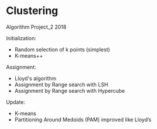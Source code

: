 # Clustering
Algorithm Project_2 2018 

Initialization:
- Random selection of k points (simplest) 
- K-means++

Assignment:
- Lloyd's algorithm
- Assignment by Range search with LSH 
- Assignment by Range search with Hypercube

Update:
- K-means
- Partitioning Around Medoids (PAM) improved like Lloyd’s
